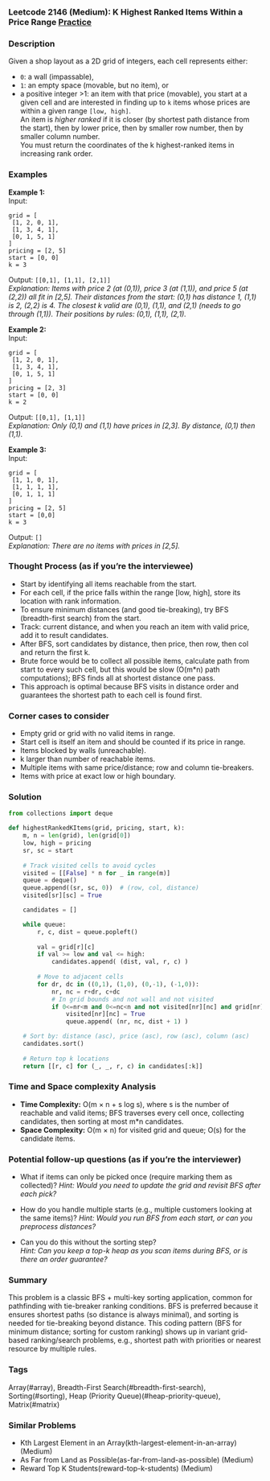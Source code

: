 ### Leetcode 2146 (Medium): K Highest Ranked Items Within a Price Range [Practice](https://leetcode.com/problems/k-highest-ranked-items-within-a-price-range)

### Description  
Given a shop layout as a 2D grid of integers, each cell represents either:
- `0`: a wall (impassable),
- `1`: an empty space (movable, but no item), or
- a positive integer >1: an item with that price (movable),
you start at a given cell and are interested in finding up to `k` items whose prices are within a given range `[low, high]`.  
An item is *higher ranked* if it is closer (by shortest path distance from the start), then by lower price, then by smaller row number, then by smaller column number.  
You must return the coordinates of the k highest-ranked items in increasing rank order.

### Examples  

**Example 1:**  
Input:  
```
grid = [
 [1, 2, 0, 1],
 [1, 3, 4, 1],
 [0, 1, 5, 1]
]
pricing = [2, 5]
start = [0, 0]
k = 3
```  
Output: `[[0,1], [1,1], [2,1]]`  
*Explanation: Items with price 2 (at (0,1)), price 3 (at (1,1)), and price 5 (at (2,2)) all fit in [2,5]. Their distances from the start: (0,1) has distance 1, (1,1) is 2, (2,2) is 4. The closest k valid are (0,1), (1,1), and (2,1) (needs to go through (1,1)). Their positions by rules: (0,1), (1,1), (2,1).*

**Example 2:**  
Input:  
```
grid = [
 [1, 2, 0, 1],
 [1, 3, 4, 1],
 [0, 1, 5, 1]
]
pricing = [2, 3]
start = [0, 0]
k = 2
```  
Output: `[[0,1], [1,1]]`  
*Explanation: Only (0,1) and (1,1) have prices in [2,3]. By distance, (0,1) then (1,1).*

**Example 3:**  
Input:  
```
grid = [
 [1, 1, 0, 1],
 [1, 1, 1, 1],
 [0, 1, 1, 1]
]
pricing = [2, 5]
start = [0,0]
k = 3
```  
Output: `[]`  
*Explanation: There are no items with prices in [2,5].*

### Thought Process (as if you’re the interviewee)  
- Start by identifying all items reachable from the start.  
- For each cell, if the price falls within the range [low, high], store its location with rank information.  
- To ensure minimum distances (and good tie-breaking), try BFS (breadth-first search) from the start.  
- Track: current distance, and when you reach an item with valid price, add it to result candidates.  
- After BFS, sort candidates by distance, then price, then row, then col and return the first k.  
- Brute force would be to collect all possible items, calculate path from start to every such cell, but this would be slow (O(m\*n) path computations); BFS finds all at shortest distance one pass.  
- This approach is optimal because BFS visits in distance order and guarantees the shortest path to each cell is found first.

### Corner cases to consider  
- Empty grid or grid with no valid items in range.
- Start cell is itself an item and should be counted if its price in range.
- Items blocked by walls (unreachable).
- k larger than number of reachable items.
- Multiple items with same price/distance; row and column tie-breakers.
- Items with price at exact low or high boundary.

### Solution

```python
from collections import deque

def highestRankedKItems(grid, pricing, start, k):
    m, n = len(grid), len(grid[0])
    low, high = pricing
    sr, sc = start
    
    # Track visited cells to avoid cycles
    visited = [[False] * n for _ in range(m)]
    queue = deque()
    queue.append((sr, sc, 0))  # (row, col, distance)
    visited[sr][sc] = True

    candidates = []

    while queue:
        r, c, dist = queue.popleft()
        
        val = grid[r][c]
        if val >= low and val <= high:
            candidates.append( (dist, val, r, c) )
        
        # Move to adjacent cells
        for dr, dc in ((0,1), (1,0), (0,-1), (-1,0)):
            nr, nc = r+dr, c+dc
            # In grid bounds and not wall and not visited
            if 0<=nr<m and 0<=nc<n and not visited[nr][nc] and grid[nr][nc]!=0:
                visited[nr][nc] = True
                queue.append( (nr, nc, dist + 1) )

    # Sort by: distance (asc), price (asc), row (asc), column (asc)
    candidates.sort()
    
    # Return top k locations
    return [[r, c] for (_, _, r, c) in candidates[:k]]
```

### Time and Space complexity Analysis  

- **Time Complexity:** O(m × n + s log s), where s is the number of reachable and valid items; BFS traverses every cell once, collecting candidates, then sorting at most m\*n candidates.
- **Space Complexity:** O(m × n) for visited grid and queue; O(s) for the candidate items.

### Potential follow-up questions (as if you’re the interviewer)  

- What if items can only be picked once (require marking them as collected)?
  *Hint: Would you need to update the grid and revisit BFS after each pick?*

- How do you handle multiple starts (e.g., multiple customers looking at the same items)?
  *Hint: Would you run BFS from each start, or can you preprocess distances?*

- Can you do this without the sorting step?  
  *Hint: Can you keep a top-k heap as you scan items during BFS, or is there an order guarantee?*

### Summary
This problem is a classic BFS + multi-key sorting application, common for pathfinding with tie-breaker ranking conditions. BFS is preferred because it ensures shortest paths (so distance is always minimal), and sorting is needed for tie-breaking beyond distance. This coding pattern (BFS for minimum distance; sorting for custom ranking) shows up in variant grid-based ranking/search problems, e.g., shortest path with priorities or nearest resource by multiple rules.

### Tags
Array(#array), Breadth-First Search(#breadth-first-search), Sorting(#sorting), Heap (Priority Queue)(#heap-priority-queue), Matrix(#matrix)

### Similar Problems
- Kth Largest Element in an Array(kth-largest-element-in-an-array) (Medium)
- As Far from Land as Possible(as-far-from-land-as-possible) (Medium)
- Reward Top K Students(reward-top-k-students) (Medium)